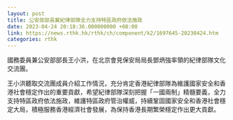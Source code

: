 ```yaml
---
layout: post
title: 公安部部長冀紀律部隊全力支持特區政府依法施政
date: 2023-04-24 20:18:36.000000000 +08:00
link: https://news.rthk.hk/rthk/ch/component/k2/1697645-20230424.htm
categories: rthk
---
```


國務委員兼公安部部長王小洪，在北京會見保安局局長鄧炳強率領的紀律部隊文化交流團。

王小洪聽取交流團成員介紹工作情況，充分肯定香港紀律部隊為維護國家安全和香港社會穩定作出的重要貢獻，希望紀律部隊深刻把握「一國兩制」精髓要義，全力支持特區政府依法施政，維護特區政府管治權威，持續鞏固國家安全和香港社會穩定大局，積極服務香港經濟社會發展，為保持香港長期繁榮穩定作出更大貢獻。
